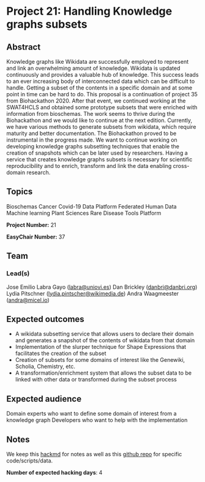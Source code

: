 # Project 21: Handling Knowledge graphs subsets

## Abstract

Knowledge graphs like Wikidata are successfully employed to represent and link an overwhelming amount of knowledge. Wikidata is updated continuously and provides a valuable hub of knowledge. This success leads to an ever increasing body of interconnected data which can be difficult to handle. Getting a subset of the contents in a specific domain and at some point in time can be hard to do.
This proposal is a continuation of project 35 from Biohackathon 2020. After that event, we continued working at the SWAT4HCLS and obtained some prototype subsets that were enriched with information from bioschemas. The work seems to thrive during the Biohackathon and we would like to continue at the next edition. Currently, we have various methods to generate subsets from wikidata, which require maturity and better documentation.
The Biohackathon proved to be instrumental in the progress made. We want to continue working on developing knowledge graphs subsetting techniques that enable the creation of snapshots which can be later used by researchers. Having a service that creates knowledge graphs subsets is necessary for scientific reproducibility and to enrich, transform and link the data enabling cross-domain research.

## Topics

Bioschemas
Cancer
Covid-19
Data Platform
Federated Human Data
Machine learning
Plant Sciences
Rare Disease
Tools Platform

**Project Number:** 21



**EasyChair Number:** 37

## Team

### Lead(s)

Jose Emilio Labra Gayo (labra@uniovi.es)
Dan Brickley (danbri@danbri.org)
Lydia Pitschner (lydia.pintscher@wikimedia.de)
Andra Waagmeester (andra@micel.io)

## Expected outcomes

- A wikidata subsetting service that allows users to declare their domain and generates a snapshot of the contents of wikidata from that domain
- Implementation of the slurper technique for Shape Expressions that facilitates the creation of the subset
- Creation of subsets for some domains of interest like the Genewiki, Scholia, Chemistry, etc.
- A transformation/enrichment system that allows the subset data to be linked with other data or transformed during the subset process

## Expected audience

Domain experts who want to define some domain of interest from a knowledge graph
Developers who want to help with the implementation

## Notes

We keep this [hackmd](https://hackmd.io/QI5KK1ecQICgGERmSj981g) for notes as well as this [github repo](https://github.com/kg-subsetting/biohackathon2021) for specific code/scripts/data.


**Number of expected hacking days**: 4

